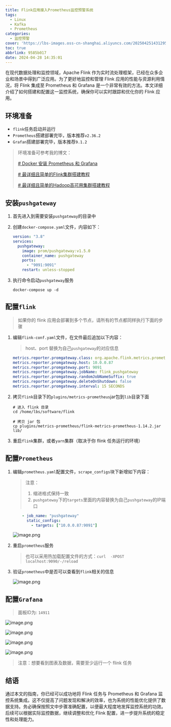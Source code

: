 ```yaml
---
title: Flink应用接入Prometheus监控预警系统
tags:
  - Linux
  - Kafka
  - Prometheus
categories:
  - 监控预警
cover: 'https://lbs-images.oss-cn-shanghai.aliyuncs.com/20250425143129514.png'
toc: true
abbrlink: 9585b017
date: 2024-04-28 14:35:01
---
```


在现代数据处理和监控领域，Apache Flink 作为实时流处理框架，已经在众多企业和场景中得到广泛应用。为了更好地监控和管理 Flink 应用的性能与资源利用情况，将 Flink 集成至 Prometheus 和 Grafana 是一个非常有效的方法。本文详细介绍了如何搭建和配置这一监控系统，确保你可以实时跟踪和优化你的 Flink 应用。

<!-- more -->

## 环境准备

- `flink`任务启动并运行
- `Prometheus`搭建部署完毕，版本推荐`v2.36.2`
- `Grafan`搭建部署完毕，版本推荐`9.1.2`

> 环境准备可参考我的博文：
>
> [# Docker 安装 Prometheus 和 Grafana](https://juejin.cn/post/7360629255258046475)
>
> [# 最详细且简单的Flink集群搭建教程](https://juejin.cn/post/7288963700538753078)
>
> [# 最详细且简单的Hadoop高可用集群搭建教程](https://juejin.cn/post/7357888522333077556)

## 安装`pushgateway`

1. 首先进入到需要安装`pushgateway`的目录中

2. 创建`docker-compose.yaml`文件，内容如下：

    ```yaml
    version: "3.8"
    services:
      pushgateway:
        image: prom/pushgateway:v1.5.0
        container_name: pushgateway
        ports:
          - "9091:9091"
        restart: unless-stopped
    ```

3. 执行命令启动`pushgateway`服务
    ```shell
    docker-compose up -d
    ```

## 配置`flink`

> 如果你的 flink 应用会部署到多个节点，请所有的节点都同样执行下面的步骤

1. 编辑`flink-conf.yaml`文件，在文件最后追加以下内容：
   > host、port 替换为自己`pushgateway`的对应信息

    ```yaml
    metrics.reporter.promgateway.class: org.apache.flink.metrics.prometheus.PrometheusPushGatewayReporter
    metrics.reporter.promgateway.host: 10.0.0.87
    metrics.reporter.promgateway.port: 9091
    metrics.reporter.promgateway.jobName: flink_pushgateway
    metrics.reporter.promgateway.randomJobNameSuffix: true
    metrics.reporter.promgateway.deleteOnShutdown: false
    metrics.reporter.promgateway.interval: 15 SECONDS
    ```
2. 拷贝`flink`目录下的`plugins/metrics-prometheus`jar包到`lib`目录下面
    ```shell
    # 进入 flink 目录
    cd /home/lbs/software/flink
    
    # 拷贝 jar 包
    cp plugins/metrics-prometheus/flink-metrics-prometheus-1.14.2.jar lib/
    ```

3. 重启`flink`集群，或者`yarn`集群（取决于你 flink 任务运行的环境）

## 配置`Prometheus`

1. 编辑`prometheus.yaml`配置文件，`scrape_configs`块下新增如下内容：

   > 注意：
   > 1. 缩进格式保持一致
   > 2. `pushgateway`下的`targets`里面的内容替换为自己`pushgateway`的IP端口

    ```yaml
        - job_name: "pushgateway"
          static_configs:
            - targets: ["10.0.0.87:9091"]
    ```

   ![image.png](https://p1-juejin.byteimg.com/tos-cn-i-k3u1fbpfcp/77720b53b6c3451c8209f46d8c151d6b~tplv-k3u1fbpfcp-jj-mark:0:0:0:0:q75.image#?w=291&h=63&s=4885&e=png&b=191919)

2. 重启`prometheus`服务
   > 也可以采用热加载配置文件的方式：`curl  -XPOST localhost:9090/-/reload
`

3. 验证`prometheus`中是否可以查看到`flink`相关的信息

   ![image.png](https://p9-juejin.byteimg.com/tos-cn-i-k3u1fbpfcp/586d1fb044f940fb8a62b3d1a2bbff54~tplv-k3u1fbpfcp-jj-mark:0:0:0:0:q75.image#?w=3024&h=1888&s=365165&e=png&b=ffffff)

## 配置`Grafana`

> 面板ID为: `14911`

![image.png](https://p1-juejin.byteimg.com/tos-cn-i-k3u1fbpfcp/9251ffe913e541139330d7506fa2e6bd~tplv-k3u1fbpfcp-jj-mark:0:0:0:0:q75.image#?w=3024&h=1888&s=780437&e=png&b=1b1c21)

![image.png](https://p6-juejin.byteimg.com/tos-cn-i-k3u1fbpfcp/b29f1c78368f4881bd3bb89c2c010aa9~tplv-k3u1fbpfcp-jj-mark:0:0:0:0:q75.image#?w=3024&h=1888&s=300693&e=png&b=16171c)

![image.png](https://p6-juejin.byteimg.com/tos-cn-i-k3u1fbpfcp/72a5d6b839dc445ebdc8715e96ce3425~tplv-k3u1fbpfcp-jj-mark:0:0:0:0:q75.image#?w=3024&h=1888&s=408283&e=png&b=17181d)

![image.png](https://p9-juejin.byteimg.com/tos-cn-i-k3u1fbpfcp/c8847d363b194dd787b17c7bb563fd3e~tplv-k3u1fbpfcp-jj-mark:0:0:0:0:q75.image#?w=3024&h=1888&s=508826&e=png&b=17191d)

> 注意：想要看到图表及数据，需要至少运行一个 flink 任务

## 结语

通过本文的指南，你已经可以成功地将 Flink 任务与 Prometheus 和 Grafana 监控系统集成。这不仅提高了问题发现和解决的效率，也为系统的性能优化提供了数据支持。务必确保按照文中步骤准确配置，以便最大程度地发挥监控系统的功效。后续可以根据实际监控数据，继续调整和优化 Flink 配置，进一步提升系统的稳定性和处理能力。